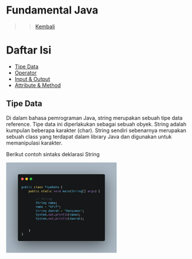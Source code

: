 # Fundamental Java
>> [Kembali](README.md)
# Daftar Isi
- [Tipe Data](#pengenalan-pemrograman-berorientasi-objek)
- [Operator](#pengenalan-pemrograman-berorientasi-objek)
- [Input & Output](#pengenalan-pemrograman-berorientasi-objek)
- [Attribute & Method](#pengenalan-pemrograman-berorientasi-objek)

## Tipe Data
Di dalam bahasa pemrograman Java, string merupakan sebuah tipe data reference. Tipe data ini diperlakukan sebagai sebuah obyek. String adalah kumpulan beberapa karakter (char). String sendiri sebenarnya merupakan sebuah class yang terdapat dalam library Java dan digunakan untuk memanipulasi karakter. 

Berikut contoh sintaks deklarasi String

<img src="https://github.com/ardenaAfif/Modul-PBO/blob/main/assets/string.png" width="300">